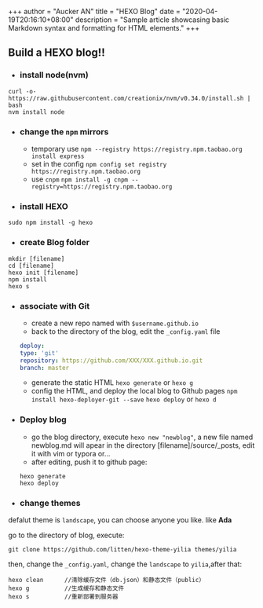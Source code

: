 +++
author = "Aucker AN"
title = "HEXO Blog"
date = "2020-04-19T20:16:10+08:00"
description = "Sample article showcasing basic Markdown syntax and formatting for HTML elements."
+++

## Build a HEXO blog!!

* ### install node(nvm)
```shell
curl -o- https://raw.githubusercontent.com/creationix/nvm/v0.34.0/install.sh | bash
nvm install node
```
* ### change the `npm` mirrors
    * temporary use
    `npm --registry https://registry.npm.taobao.org install express`
    * set in the config
    `npm config set registry https://registry.npm.taobao.org`
    * use `cnpm`
    `npm install -g cnpm --registry=https://registry.npm.taobao.org`
* ### install HEXO
`sudo npm install -g hexo`
* ### create Blog folder
```shell
mkdir [filename]
cd [filename]
hexo init [filename]
npm install
hexo s
```
* ### associate with Git
    * create a new repo named with `$username.github.io`
    * back to the directory of the blog, edit the `_config.yaml` file
    ```yaml
    deploy:
    type: 'git'
    repository: https://github.com/XXX/XXX.github.io.git
    branch: master
    ```
    * generate the static HTML
    `hexo generate` or `hexo g`
    * config the HTML, and deploy the local blog to Github pages
    `npm install hexo-deployer-git --save`
    `hexo deploy` or `hexo d`
* ### Deploy blog
    * go the blog directory, execute `hexo new "newblog"`, a new file named newblog.md will apear in the directory [filename]/source/_posts, edit it with vim or typora or...
    * after editing, push it to github page:
    ```shell
    hexo generate
    hexo deploy
    ```
* ### change themes
defalut theme is `landscape`, you can choose anyone you like. like **Ada**

go to the directory of blog, execute:
```
git clone https://github.com/litten/hexo-theme-yilia themes/yilia
```
then, change the `_config.yaml`, change the `landscape` to `yilia`,after that:
```shell
hexo clean      //清除缓存文件（db.json）和静态文件（public）
hexo g          //生成缓存和静态文件
hexo s          //重新部署到服务器
```